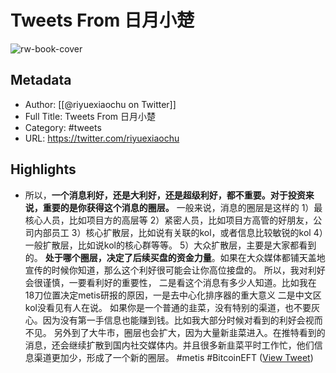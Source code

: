 # Tweets From 日月小楚

![rw-book-cover](https://pbs.twimg.com/profile_images/1743999834011656192/-n1AzH5O.jpg)

## Metadata
- Author: [[@riyuexiaochu on Twitter]]
- Full Title: Tweets From 日月小楚
- Category: #tweets
- URL: https://twitter.com/riyuexiaochu

## Highlights
- 所以，**一个消息利好，还是大利好，还是超级利好，都不重要。对于投资来说，重要的是你获得这个消息的圈层。**
  一般来说，消息的圈层是这样的
  1）最核心人员，比如项目方的高层等
  2）紧密人员，比如项目方高管的好朋友，公司内部员工
  3）核心扩散层，比如说有关联的kol，或者信息比较敏锐的kol
  4）一般扩散层，比如说kol的核心群等等。
  5）大众扩散层，主要是大家都看到的。
  **处于哪个圈层，决定了后续买盘的资金力量**。如果在大众媒体都铺天盖地宣传的时候你知道，那么这个利好很可能会让你高位接盘的。
  所以，我对利好会很谨慎，一要看利好的重要性， 二是看这个消息有多少人知道。比如我在18刀位置决定metis研报的原因，一是去中心化排序器的重大意义 二是中文区kol没看见有人在说。
  如果你是一个普通的韭菜，没有特别的渠道，也不要灰心。因为没有第一手信息也能赚到钱。比如我大部分时候对看到的利好会视而不见。
  另外到了大牛市，圈层也会扩大，因为大量新韭菜进入。在推特看到的消息，还会继续扩散到国内社交媒体内。并且很多新韭菜平时工作忙，他们信息渠道更加少，形成了一个新的圈层。
  #metis #BitcoinEFT ([View Tweet](https://twitter.com/riyuexiaochu/status/1745620956822086095))
